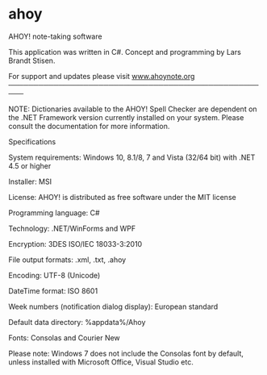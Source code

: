 # ahoy
AHOY! note-taking software

This application was written in C#. Concept and programming by Lars Brandt Stisen.


 For support and updates please visit www.ahoynote.org
 ─────────────────────────────────────────────────────
  
 NOTE: Dictionaries available to the AHOY! Spell Checker are dependent on the .NET Framework version currently installed on your system. Please consult the documentation for more information.

Specifications

System requirements: Windows 10, 8.1/8, 7 and Vista (32/64 bit) with .NET 4.5 or higher

Installer: MSI

License: AHOY! is distributed as free software under the MIT license

Programming language: C#

Technology: .NET/WinForms and WPF

Encryption: 3DES ISO/IEC 18033-3:2010

File output formats: .xml, .txt, .ahoy

Encoding: UTF-8 (Unicode)

DateTime format: ISO 8601

Week numbers (notification dialog display): European standard

Default data directory: %appdata%/Ahoy

Fonts: Consolas and Courier New

Please note: Windows 7 does not include the Consolas font by default, unless installed with Microsoft Office, Visual Studio etc. 



